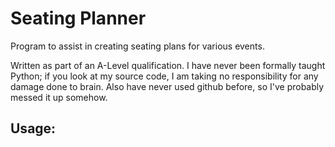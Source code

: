 # Seating Planner
Program to assist in creating seating plans for various events.

Written as part of an A-Level qualification.
I have never been formally taught Python; if you look at my source code, I am taking no responsibility for any damage done to brain.
Also have never used github before, so I've probably messed it up somehow.


## Usage:
